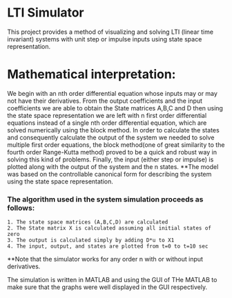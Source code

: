 # LTI Simulator
This project provides a method of visualizing and solving LTI (linear time invariant) systems with unit step or impulse inputs using state space representation.

# Mathematical interpretation:
We begin with an nth order differential equation whose inputs may or may not have their derivatives.
From the output coefficients and the input coefficients we are able to obtain the State matrices A,B,C and D then using the state space representation we are left with n first order differential equations instead of a single nth order differential equation, which are solved numerically using the block method.
In order to calculate the states and consequently calculate the output of the system we needed to solve multiple first order equations, the block method(one of great similarity to the fourth order Range-Kutta method) proved to be a quick and robust way in solving this kind of problems.
Finally, the input (either step or impulse) is plotted along with the output of the system and the n states.
**The model was based on the controllable canonical form for describing the system using the state space representation.

### The algorithm used in the system simulation proceeds as follows:
    1. The state space matrices (A,B,C,D) are calculated
    2. The State matrix X is calculated assuming all initial states of zero
    3. The output is calculated simply by adding D*u to X1
    4. The input, output, and states are plotted from t=0 to t=10 sec
**Note that the simulator works for any order n with or without input derivatives.

The simulation is written in MATLAB and using the GUI of THe MATLAB to make sure that the graphs were well displayed in the GUI respectively.



